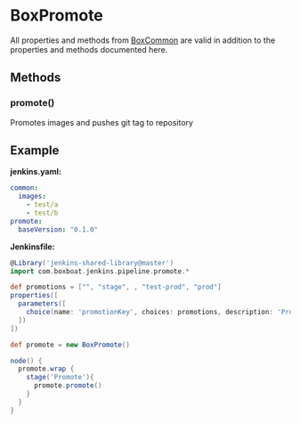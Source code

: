 # BoxPromote

All properties and methods from [BoxCommon](box-common.md) are valid in addition to the properties and methods documented here.

## Methods

### promote()

Promotes images and pushes git tag to repository

## Example

**jenkins.yaml:**

```yaml
common:
  images:
    - test/a
    - test/b
promote:
  baseVersion: "0.1.0"
```

**Jenkinsfile:**

```groovy
@Library('jenkins-shared-library@master')
import com.boxboat.jenkins.pipeline.promote.*

def promotions = ["", "stage", , "test-prod", "prod"]
properties([
  parameters([
    choice(name: 'promotionKey', choices: promotions, description: 'Promotion', defaultValue: '')
  ])
])

def promote = new BoxPromote()

node() {
  promote.wrap {
    stage('Promote'){
      promote.promote()
    }
  }
}
```
